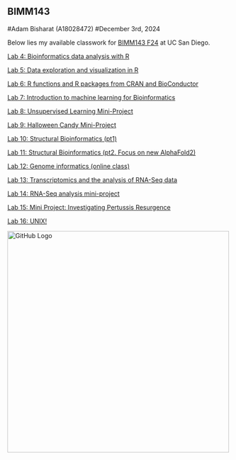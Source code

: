 ## BIMM143
#Adam Bisharat (A18028472)
#December 3rd, 2024


Below lies my available classwork for [BIMM143 F24](https://bioboot.github.io/bimm143_F24/schedule/) at UC San Diego.


[Lab 4: Bioinformatics data analysis with R](https://github.com/Adambish67/BIMM143_Github/tree/main/Lab%204%20Optional%20Extra%20Credit)

[Lab 5: Data exploration and visualization in R](https://github.com/Adambish67/BIMM143_Github/tree/main/Class05)

[Lab 6: R functions and R packages from CRAN and BioConductor](https://github.com/Adambish67/BIMM143_Github/tree/main/Class%2006)

[Lab 7: Introduction to machine learning for Bioinformatics](https://github.com/Adambish67/BIMM143_Github/tree/main/Class07)

[Lab 8: Unsupervised Learning Mini-Project](https://github.com/Adambish67/BIMM143_Github/tree/main/Class08)

[Lab 9: Halloween Candy Mini-Project](https://github.com/Adambish67/BIMM143_Github/tree/main/Lab09)

[Lab 10: Structural Bioinformatics (pt1)](https://github.com/Adambish67/BIMM143_Github/tree/main/Class10%20(Halloweeen))

[Lab 11: Structural Bioinformatics (pt2. Focus on new AlphaFold2)](https://github.com/Adambish67/BIMM143_Github/tree/main/Class11)

[Lab 12: Genome informatics (online class)](https://github.com/Adambish67/BIMM143_Github/tree/main/Class%2012)

[Lab 13: Transcriptomics and the analysis of RNA-Seq data](https://github.com/Adambish67/BIMM143_Github/tree/main/Lab13)

[Lab 14: RNA-Seq analysis mini-project](https://github.com/Adambish67/BIMM143_Github/tree/main/Lab%2014)

[Lab 15: Mini Project: Investigating Pertussis Resurgence](https://github.com/Adambish67/BIMM143_Github/tree/main/Lab%2015)

[Lab 16: UNIX!](https://github.com/Adambish67/BIMM143_Github/tree/main/Lab%2016%202)



<img src="https://external-content.duckduckgo.com/iu/?u=https%3A%2F%2Fcdn.dribbble.com%2Fusers%2F795597%2Fscreenshots%2F3443932%2Fcomp-2.gif&f=1&nofb=1&ipt=349a313e80b192d79c0c29145d77fb613f03a5cb9478f77778026399bd79b90c&ipo=images" alt="GitHub Logo" width="500">